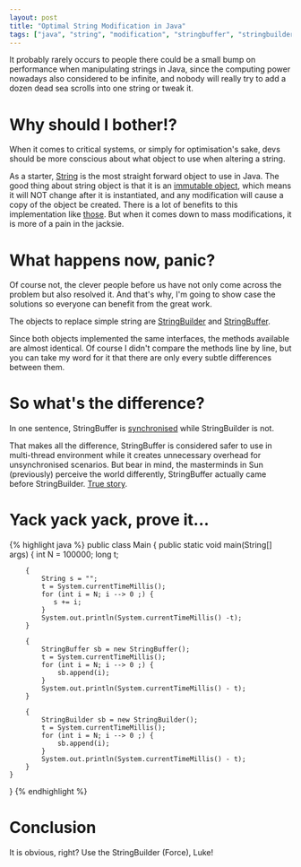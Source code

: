 ```yaml
---
layout: post
title: "Optimal String Modification in Java"
tags: ["java", "string", "modification", "stringbuffer", "stringbuilder", "performance", "synchronised"]
---
```


<div class="message">
It probably rarely occurs to people there could be a small bump on performance when manipulating strings in Java, since the computing power nowadays also considered to be infinite, and nobody will really try to add a dozen dead sea scrolls into one string or tweak it.
</div>

# Why should I bother!?

When it comes to critical systems, or simply for optimisation's sake, devs should be more conscious about what object to use when altering a string.

As a starter, [String](http://docs.oracle.com/javase/6/docs/api/java/lang/String.html) is the most straight forward object to use in Java. The good thing about string object is that it is an [immutable object](http://java.dzone.com/articles/why-string-immutable-java), which means it will NOT change after it is instantiated, and any modification will cause a copy of the object be created. There is a lot of benefits to this implementation like [those](http://stackoverflow.com/questions/3769607/why-do-we-need-immutable-class). But when it comes down to mass modifications, it is more of a pain in the jacksie.

# What happens now, panic?

Of course not, the clever people before us have not only come across the problem but also resolved it. And that's why, I'm going to show case the solutions so everyone can benefit from the great work.

The objects to replace simple string are [StringBuilder](http://docs.oracle.com/javase/7/docs/api/java/lang/StringBuilder.html) and [StringBuffer](http://docs.oracle.com/javase/7/docs/api/java/lang/StringBuffer.html).

Since both objects implemented the same interfaces, the methods available are almost identical. Of course I didn't compare the methods line by line, but you can take my word for it that there are only every subtle differences between them.

# So what's the difference?

In one sentence, StringBuffer is [synchronised](http://stackoverflow.com/questions/6293968/stringbuffer-is-synchronized-or-thread-safe-and-stringbuilder-is-not-why-do) while StringBuilder is not.

That makes all the difference, StringBuffer is considered safer to use in multi-thread environment while it creates unnecessary overhead for unsynchronised scenarios. But bear in mind, the masterminds in Sun (previously) perceive the world differently, StringBuffer actually came before StringBuilder. [True story](http://java67.blogspot.co.uk/2014/05/difference-between-stringbuilder-and-StringBuffer-java.html).

# Yack yack yack, prove it...

{% highlight java %}
public class Main {
    public static void main(String[] args) {
        int N = 100000;
        long t;

        {
            String s = "";
            t = System.currentTimeMillis();
            for (int i = N; i --> 0 ;) {
               s += i;
            }
            System.out.println(System.currentTimeMillis() -t);
        }

        {
            StringBuffer sb = new StringBuffer();
            t = System.currentTimeMillis();
            for (int i = N; i --> 0 ;) {
                sb.append(i);
            }
            System.out.println(System.currentTimeMillis() - t);
        }

        {
            StringBuilder sb = new StringBuilder();
            t = System.currentTimeMillis();
            for (int i = N; i --> 0 ;) {
                sb.append(i);
            }
            System.out.println(System.currentTimeMillis() - t);
        }
    }
}
{% endhighlight %}

# Conclusion

It is obvious, right? Use the StringBuilder (Force), Luke!
